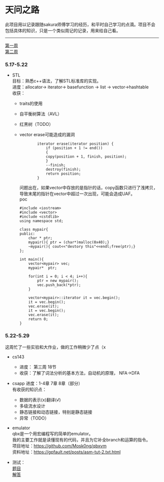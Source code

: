 # 天问之路

此项目用以记录跟随sakura师傅学习的经历，和平时自己学习的点滴。项目不会包括具体的知识，只是一个类似周记的记录，用来给自己看。

---
[第一周](#week1)<br />
[第二周](#week2)<br />

### <h3 id="week1">5.17-5.22</h3>
- STL<br />
目标：熟悉c++语法，了解STL标准库的实现。<br />
进度：allocator-> iterator-> basefunction -> list -> vector->hashtable<br />
收获：<br />
    - <a herf = "https://www.xuebuyuan.com/1919018.html">traits的使用</a><br />
    - <a herf = "https://blog.csdn.net/qq_25343557/article/details/89110319">自平衡树算法（AVL）</a><br />
    - 红黑树（TODO）
    - vector erase可能造成的漏洞<br>
    
        ```
                iterator erase(iterator position) {
                    if (position + 1 != end())
                    {
                    copy(position + 1, finish, position);
                    }
                    --finish;
                    destroy(finish);
                    return position;
                }
        ```
        问题出在，如果vector中存放的是指针的话，copy函数只进行了浅拷贝，导致末尾的指针在vector中超过一次出现，可能会造成UAF。<br />
        poc
        ```
        #include <iostream>
        #include <vector>
        #include <cstdlib>
        using namespace std;

        class mypair{
        public:
            char * ptr;
            mypair(){ ptr = (char*)malloc(0x40);}
            ~mypair(){ cout<<"destory this"<<endl;free(ptr);} 
        };

        int main(){
            vector<mypair> vec;
            mypair*  ptr;

            for(int i = 0; i < 4; i++){
                ptr = new mypair();
                vec.push_back(*ptr);
            }

            vector<mypair>::iterator it = vec.begin();
            it = vec.begin();
            vec.erase(it);
            it = vec.begin();
            vec.erase(it);
            return 0;
        }
        ```      

### <h3 id="week2">5.22-5.29</h3>
这周忙了一些实验和大作业，做的工作稍微少了点（x

- cs143
    - 进度： 第三周 18节
    - 收获：了解了词法分析的基本方法，自动机的原理， NFA->DFA

- csapp
    进度：1-4章 7章 8章（部分）<br />
    有收获的知识点：
    - 数据的表示(x)翻译(√)
    - 多级流水设计
    - 静态链接和动态链接，特别是静态链接
    - 异常（TODO）

- emulator<br />
    qbx是一个用宏编程写的简单的emulator。<br />
    我的主要工作就是读懂现有的代码，并且为它补全branch和运算的指令。<br />
    项目地址：https://github.com/Mosk0ng/qbxvm <br />
    资料地址：https://gpfault.net/posts/asm-tut-2.txt.html <br />

- 测试：<br>
    [题目](./test/test1.md)<br />
    [解答](./solution/test1/vector.cpp)</a>